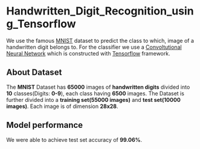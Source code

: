 # Handwritten_Digit_Recognition_using_Tensorflow

We use the famous [MNIST](http://yann.lecun.com/exdb/mnist/) dataset to predict the class to which, image of a handwritten digit belongs to. For the classifier we use a [Convoltutional Neural Network](https://adeshpande3.github.io/A-Beginner%27s-Guide-To-Understanding-Convolutional-Neural-Networks/) which is constructed with [Tensorflow](https://www.tensorflow.org/) framework.

## About Dataset

The **MNIST** Dataset has **65000** images of **handwritten digits** divided into **10** classes(Digits: **0-9**), each class having **6500** images. The Dataset is further divided into a **training set(55000 images)** and **test set(10000 images)**. Each image is of dimension **28x28**. 

## Model performance

We were able to achieve test set accuracy of **99.06%**.
